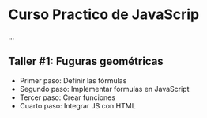 # Curso Practico de JavaScrip

...

## Taller #1: Fuguras geométricas

- Primer paso: Definir las fórmulas
- Segundo paso: Implementar formulas en JavaScript
- Tercer paso: Crear funciones
- Cuarto paso: Integrar JS con HTML
